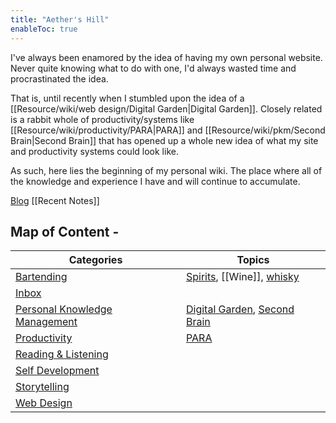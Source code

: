```yaml
---
title: "Aether's Hill"
enableToc: true
---
```


I've always been enamored by the idea of having my own personal website. 
Never quite knowing what to do with one, I'd always wasted time and procrastinated the idea. 

That is, until recently when I stumbled upon the idea of a [[Resource/wiki/web design/Digital Garden|Digital Garden]].
Closely related is a rabbit whole of productivity/systems like [[Resource/wiki/productivity/PARA|PARA]] and [[Resource/wiki/pkm/Second Brain|Second Brain]] that has opened up a whole new idea of what my site and productivity systems could look like. 

As such, here lies the beginning of my personal wiki. The place where all of the knowledge and experience I have and will continue to accumulate.

[Blog](Areas/blog/posts/)
[[Recent Notes]]

## Map of Content -
| Categories | Topics |
| ---- | ---- |
| [Bartending](Areas/bartending/_index.md) | [Spirits](Areas/bartending/Spirits/Spirit.md), [[Wine]], [whisky](Areas/bartending/Whiskey/Whiskey.md) |
| [Inbox](/Areas/inbox/_index) |  |
| [Personal Knowledge Management](Resource/wiki/pkm/_index.md) | [Digital Garden](Resource/wiki/web%20design/Digital%20Garden.md), [Second Brain](Resource/wiki/pkm/Second%20Brain.md) |
| [Productivity](Resource/wiki/productivity/_index.md) | [PARA](Resource/wiki/productivity/PARA.md) |
| [Reading & Listening](Areas/reading%20and%20listening/_index.md) |  |
| [Self Development](Areas/self%20development/_index.md) |  |
| [Storytelling](Resource/wiki/storytelling/_index.md) |  |
| [Web Design](Resource/wiki/web%20design/_index.md) |  |